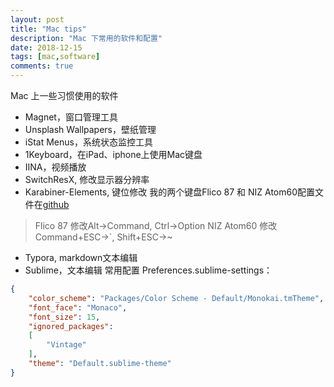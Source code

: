 ```yaml
---
layout: post
title: "Mac tips"
description: "Mac 下常用的软件和配置"
date: 2018-12-15
tags: [mac,software]
comments: true
---
```


Mac 上一些习惯使用的软件
* Magnet，窗口管理工具
* Unsplash Wallpapers，壁纸管理
* iStat Menus，系统状态监控工具
* 1Keyboard，在iPad、iphone上使用Mac键盘
* IINA，视频播放
* SwitchResX, 修改显示器分辨率
* Karabiner-Elements, 键位修改 
我的两个键盘Flico 87 和 NIZ Atom60配置文件在[github](https://github.com/latelan/dotfiles/blob/master/karabiner_20231230.json)
> Flico 87 修改Alt->Command, Ctrl->Option
> NIZ Atom60 修改Command+ESC->`, Shift+ESC->~
* Typora, markdown文本编辑
* Sublime，文本编辑
常用配置 Preferences.sublime-settings：
```json
{
	"color_scheme": "Packages/Color Scheme - Default/Monokai.tmTheme",
	"font_face": "Monaco",
	"font_size": 15,
	"ignored_packages":
	[
		"Vintage"
	],
	"theme": "Default.sublime-theme"
}
```
